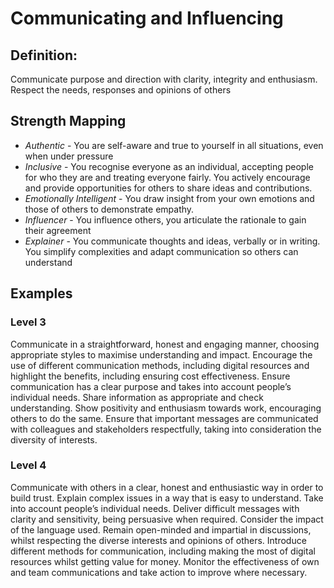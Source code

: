 # Communicating and Influencing


## Definition:

Communicate purpose and direction with clarity, integrity and enthusiasm. Respect the needs, responses and opinions of others

## Strength Mapping 

* _Authentic_ - You are self-aware and true to yourself in all situations, even when under pressure
* _Inclusive_ - You recognise everyone as an individual, accepting people for who they are and treating everyone fairly. You actively encourage and provide opportunities for others to share ideas and contributions.
* _Emotionally Intelligent_ - You draw insight from your own emotions and those of others to demonstrate empathy.  
* _Influencer_ - You influence others, you articulate the rationale to gain their agreement
* _Explainer_ - You communicate thoughts and ideas, verbally or in writing. You simplify complexities and adapt communication so others can understand

## Examples 

### Level 3

Communicate in a straightforward, honest and engaging manner, choosing appropriate styles to maximise understanding and impact. Encourage the use of different communication methods, including digital resources and highlight the benefits, including ensuring cost effectiveness. Ensure communication has a clear purpose and takes into account people’s individual needs. Share information as appropriate and check understanding. Show positivity and enthusiasm towards work, encouraging others to do the same. Ensure that important messages are communicated with colleagues and stakeholders respectfully, taking into consideration the diversity of interests.

### Level 4 

Communicate with others in a clear, honest and enthusiastic way in order to build trust. Explain complex issues in a way that is easy to understand. Take into account people’s individual needs. Deliver difficult messages with clarity and sensitivity, being persuasive when required. Consider the impact of the language used. Remain open-minded and impartial in discussions, whilst respecting the diverse interests and opinions of others. Introduce different methods for communication, including making the most of digital resources whilst getting value for money. Monitor the effectiveness of own and team communications and take action to improve where necessary.